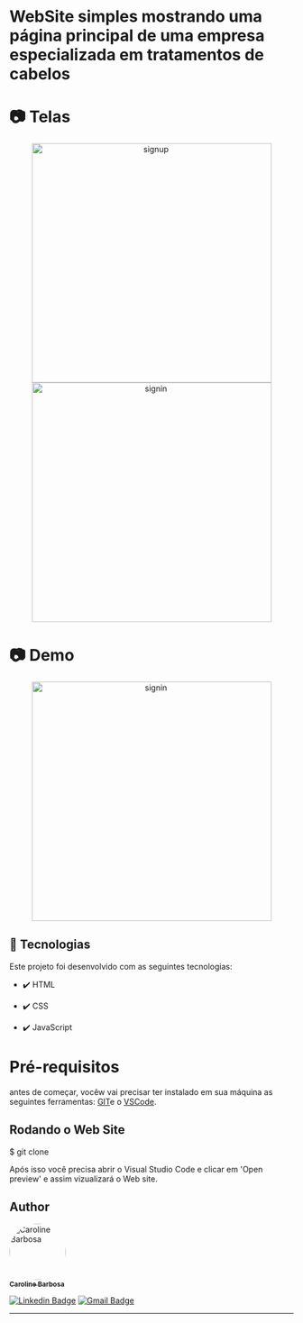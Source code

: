 # WebSite simples mostrando uma página principal de uma empresa especializada em tratamentos de cabelos

# 📷 Telas

<div align="center" >
  <img src="https://user-images.githubusercontent.com/44561610/138993406-87fc92fb-a09c-454f-9d96-6085830f64e4.PNG" alt="signup" height="425">
  <img src="https://user-images.githubusercontent.com/44561610/138993681-9ba9c158-2e94-4f02-aa96-1fa7e17a4f41.PNG" alt="signin" height="425">
</div>

# 📷 Demo

<div align="center" >
  <img src="https://user-images.githubusercontent.com/44561610/138993033-ff828116-5e4a-4365-8e74-2a450520e115.gif" alt="signin" height="425">
</div>


## 🚀 Tecnologias

Este projeto foi desenvolvido com as seguintes tecnologias:

- ✔️ HTML

- ✔️ CSS

- ✔️ JavaScript



# Pré-requisitos

antes de começar, vocêw vai precisar ter instalado em sua máquina as seguintes ferramentas: [GIT](https://git-scm.com/)e o [VSCode](https://code.visualstudio.com/download).

<h2> Rodando o Web Site </h2>
$ git clone <https://github.com/carolbarbosa101/salao.git>

Após isso você precisa abrir o Visual Studio Code e clicar em 'Open preview' e assim vizualizará o Web site.



## Author

<a href="https://www.instagram.com/carol_developer/">
 <img style="border-radius: 50%;" src="https://user-images.githubusercontent.com/44561610/138999783-42555e7c-6106-4794-ad5c-c5fb72d52583.JPG" width="100px;" alt="Caroline Barbosa"/>
 <br />
 <sub><b>Caroline Barbosa</b></sub></a> <a href="https://www.instagram.com/carol_developer/" title="Carol"></a>
 <br />

[![Linkedin Badge](https://img.shields.io/badge/-Caroline-blue?style=flat-square&logo=Linkedin&logoColor=white&link=https://www.linkedin.com/in/carolbarbosa/)](https://www.linkedin.com/in/carolbarbosa/) 
[![Gmail Badge](https://img.shields.io/badge/-cmp.1a.caroline@gmail.com-c14438?style=flat-square&logo=Gmail&logoColor=white&link=mailto:cmp.1a.caroline@gmail.com)](mailto:cmp.1a.caroline@gmail.com)

---




